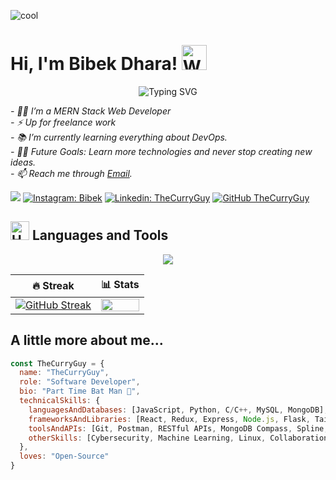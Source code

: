 
![cool](https://i.postimg.cc/C5Fr46j7/photo-2023-11-08-23-47-03.jpg)

# Hi, I'm Bibek Dhara! <img src="https://raw.githubusercontent.com/Tarikul-Islam-Anik/Animated-Fluent-Emojis/master/Emojis/Hand%20gestures/Waving%20Hand%20Medium-Light%20Skin%20Tone.png" alt="Waving Hand Medium-Light Skin Tone" width="40" height="40" />  
<!--<img align='right' src="https://media.giphy.com/media/v1.Y2lkPTc5MGI3NjExZWwzbjFkcXZsOXBjdW1iemRmNWhoZ3FxcmttNmt1ZHF4OXg4cXMwciZlcD12MV9naWZzX3NlYXJjaCZjdD1n/bGgsc5mWoryfgKBx1u/giphy.gif" width="200" style="border-radius: 50%;">-->


<p align="center">
 <img src="https://readme-typing-svg.herokuapp.com?font=Mitr&color=FAFF00&weight=1100&size=35&duration=6000&pause=800&width=435&lines=Hi%2C+nice+to+meet+you!;Let's+connect+and+grow+together!;Have+a+good+day+ahead!" alt="Typing SVG" />
</p>
<p><em> 
  - 👨‍💻  I’m a MERN Stack Web Developer<br>
  - ⚡  Up for freelance work<br>
  - 📚  I’m currently learning everything about DevOps.<br>
  - 💪🏼  Future Goals: Learn more technologies and never stop creating new ideas.<br>
  - 📫 Reach me through <a href="mailto:thecurryguyy@gmail.com">Email</a>.<br>
</em></p>

![](https://komarev.com/ghpvc/?username=thecurryguy&color=blueviolet&style=flat-square)
[![Instagram: Bibek](https://img.shields.io/badge/Instagram-bibekfr-%23E4405F?style=flat&logo=instagram&logoColor=white)](https://www.instagram.com/bibekfr) 
[![Linkedin: TheCurryGuy](https://img.shields.io/badge/-TheCurryGuy-blue?style=flat-square&logo=Linkedin&logoColor=white&link=https://www.linkedin.com/in/thecurryguy/)](https://www.linkedin.com/in/thecurryguy/)
[![GitHub TheCurryGuy](https://img.shields.io/github/followers/thecurryguy?label=follow&style=social)](https://github.com/thecurryguy)


## <img src="https://raw.githubusercontent.com/Tarikul-Islam-Anik/Animated-Fluent-Emojis/master/Emojis/Objects/Hammer%20and%20Wrench.png" alt="Hammer and Wrench" width="30" height="30" /> Languages and Tools
<p align="center">
<img align="center" src="https://skillicons.dev/icons?i=c,cpp,python,html,css,js,react,express,nodejs,mongodb,postgres,prisma,flask,gcp,aws,docker,nginx,vercel,kali,git,github,figma,vscode,postman&perline=8">
</p>
<!--
## <img src="https://raw.githubusercontent.com/Tarikul-Islam-Anik/Animated-Fluent-Emojis/master/Emojis/Objects/Chart%20Increasing.png" alt="Chart Increasing" width="25" height="25" /> Some Stats
-->

| 🔥 Streak | 📊 Stats |
| --- | --- |
| [![GitHub Streak](https://nirzak-streak-stats.vercel.app?user=thecurryguy&theme=nightowl)](https://git.io/streak-stats)| <img src="https://github-readme-stats.vercel.app/api?username=thecurryguy&count_private=true&show_icons=true&title_color=7A7ADB&icon_color=2234AE&text_color=D3D3D3&bg_color=0,000000,130F40&hide_border=true&rank_icon=github&show_icons=true" width="100%"> |



## A little more about me...  

```javascript
const TheCurryGuy = {
  name: "TheCurryGuy",
  role: "Software Developer",
  bio: "Part Time Bat Man 🦇",
  technicalSkills: {
    languagesAndDatabases: [JavaScript, Python, C/C++, MySQL, MongoDB],
    frameworksAndLibraries: [React, Redux, Express, Node.js, Flask, Tailwind],
    toolsAndAPIs: [Git, Postman, RESTful APIs, MongoDB Compass, Spline, Docker],
    otherSkills: [Cybersecurity, Machine Learning, Linux, Collaboration, Teamwork]
  },
  loves: "Open-Source"
}

```

